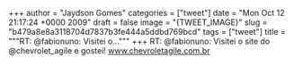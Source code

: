 
+++
author = "Jaydson Gomes"
categories = ["tweet"]
date = "Mon Oct 12 21:17:24 +0000 2009"
draft = false
image = "{TWEET_IMAGE}"
slug = "b479a8e8a3118704d7837b3fe444a5ddbd769bcd"
tags = ["tweet"]
title = """RT: @fabionuno: Visitei o..."""
+++
RT: @fabionuno: Visitei o site do @chevrolet_agile e gostei! www.chevroletagile.com.br

